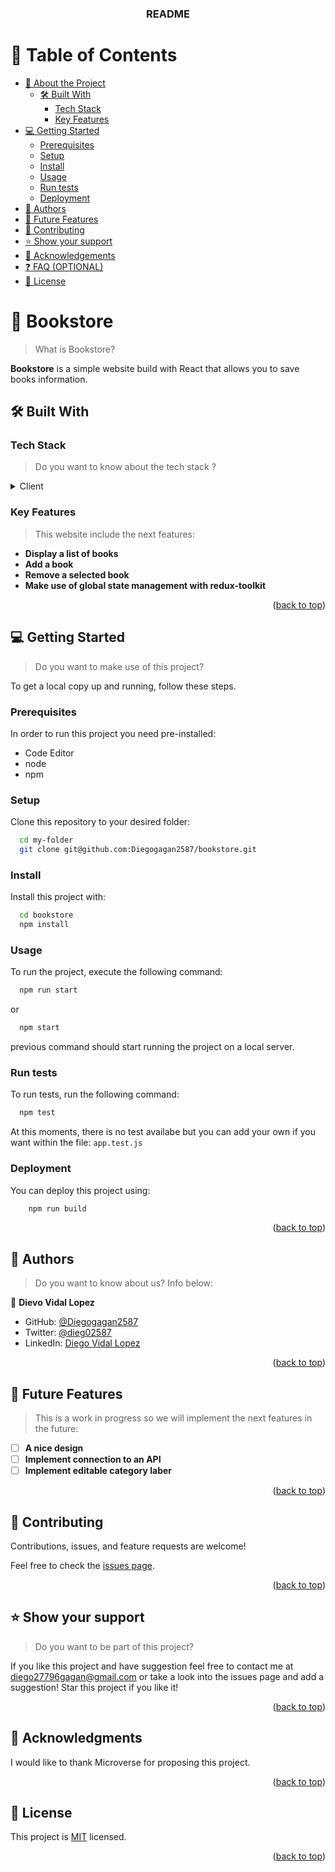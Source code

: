 <a name="readme-top"></a>

<div align="center">
  <h3><b> README </b></h3>
</div>

<!-- TABLE OF CONTENTS -->

# 📗 Table of Contents

- [📖 About the Project](#about-project)
  - [🛠 Built With](#built-with)
    - [Tech Stack](#tech-stack)
    - [Key Features](#key-features)
    <!-- - [🚀 Live Demo](#live-demo) -->
- [💻 Getting Started](#getting-started)
  - [Prerequisites](#prerequisites)
  - [Setup](#setup)
  - [Install](#install)
  - [Usage](#usage)
  - [Run tests](#run-tests)
  - [Deployment](#deployment)
- [👥 Authors](#authors)
- [🔭 Future Features](#future-features)
- [🤝 Contributing](#contributing)
- [⭐️ Show your support](#support)
- [🙏 Acknowledgements](#acknowledgements)
- [❓ FAQ (OPTIONAL)](#faq)
- [📝 License](#license)

<!-- PROJECT DESCRIPTION -->

# 📖 Bookstore <a name="about-project"></a>

> What is Bookstore?

**Bookstore** is a simple website build with React that allows you to save books information.

## 🛠 Built With <a name="built-with"></a>

### Tech Stack <a name="tech-stack"></a>

> Do you want to know about the tech stack ?

<details>
  <summary>Client</summary>
  <ul>
    <li><a href="https://reactrouter.com/en/main">React Router V6</a></li>
    <li><a href="https://reactjs.org/">React.js</a></li>
    <li><a href="https://developer.mozilla.org/es/docs/Web/HTML">HTML</a></li>
    <li><a href="https://developer.mozilla.org/es/docs/Web/CSS">CSS</a></li>
  </ul>
</details>

  <!-- <summary>Server</summary>
  <ul>
    <li><a href="https://expressjs.com/">Express.js</a></li>
  </ul>
</details> -->

<!-- Features -->

### Key Features <a name="key-features"></a>

> This website include the next features:

- **Display a list of books**
- **Add a book**
- **Remove a selected book**
- **Make use of global state management with redux-toolkit**

<p align="right">(<a href="#readme-top">back to top</a>)</p>

<!-- LIVE DEMO -->

<!-- ## 🚀 Live Demo <a name="live-demo"></a>

> Add a link to your deployed project.

- [Live Demo Link](https://google.com)

<p align="right">(<a href="#readme-top">back to top</a>)</p> -->

<!-- GETTING STARTED -->

## 💻 Getting Started <a name="getting-started"></a>

> Do you want to make use of this project?

To get a local copy up and running, follow these steps.

### Prerequisites

In order to run this project you need pre-installed:

- Code Editor
- node
- npm

### Setup

Clone this repository to your desired folder:

```sh
  cd my-folder
  git clone git@github.com:Diegogagan2587/bookstore.git
```

### Install

Install this project with:

```sh
  cd bookstore
  npm install
```

### Usage

To run the project, execute the following command:

```sh
  npm run start
```

or

```sh
  npm start
```

previous command should start running the project on a local server.

### Run tests

To run tests, run the following command:

```sh
  npm test
```

At this moments, there is no test availabe but you can add your own if you want within the file:
`app.test.js`

### Deployment

You can deploy this project using:

```sh
    npm run build
```

<p align="right">(<a href="#readme-top">back to top</a>)</p>

<!-- AUTHORS -->

## 👥 Authors <a name="authors"></a>

> Do you want to know about us? Info below:

👤 **Dievo Vidal Lopez**

- GitHub: [@Diegogagan2587](https://github.com/Diegogagan2587)
- Twitter: [@dieg02587](https://twitter.com/dieg02587)
- LinkedIn: [Diego Vidal Lopez](https://www.linkedin.com/in/diego-vidal2587/?locale=en_US)

<p align="right">(<a href="#readme-top">back to top</a>)</p>

<!-- FUTURE FEATURES -->

## 🔭 Future Features <a name="future-features"></a>

> This is a work in progress so we will implement the next features in the future:

- [ ] **A nice design**
- [ ] **Implement connection to an API**
- [ ] **Implement editable category laber**

<p align="right">(<a href="#readme-top">back to top</a>)</p>

<!-- CONTRIBUTING -->

## 🤝 Contributing <a name="contributing"></a>

Contributions, issues, and feature requests are welcome!

Feel free to check the [issues page](https://github.com/Diegogagan2587/bookstore/issues).

<p align="right">(<a href="#readme-top">back to top</a>)</p>

<!-- SUPPORT -->

## ⭐️ Show your support <a name="support"></a>

> Do you want to be part of this project?

If you like this project and have suggestion feel free to contact me at diego27796gagan@gmail.com
or take a look into the issues page and add a suggestion!
Star this project if you like it!

<p align="right">(<a href="#readme-top">back to top</a>)</p>

<!-- ACKNOWLEDGEMENTS -->

## 🙏 Acknowledgments <a name="acknowledgements"></a>

I would like to thank Microverse for proposing this project.

<p align="right">(<a href="#readme-top">back to top</a>)</p>

<!-- LICENSE -->

## 📝 License <a name="license"></a>

This project is [MIT](./LICENSE) licensed.

<p align="right">(<a href="#readme-top">back to top</a>)</p>
